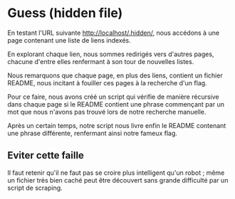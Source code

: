 # Guess (hidden file)

En testant l'URL suivante [http://localhost/.hidden/](http://localhost/.hidden/), nous accédons à une page contenant une liste de liens indexés.

En explorant chaque lien, nous sommes redirigés vers d'autres pages, chacune d'entre elles renfermant à son tour de nouvelles listes.

Nous remarquons que chaque page, en plus des liens, contient un fichier README, nous incitant à fouiller ces pages à la recherche d'un flag.

Pour ce faire, nous avons créé un script qui vérifie de manière récursive dans chaque page si le README contient une phrase commençant par un mot que nous n'avons pas trouvé lors de notre recherche manuelle.

Après un certain temps, notre script nous livre enfin le README contenant une phrase différente, renfermant ainsi notre fameux flag.

## Eviter cette faille

Il faut retenir qu'il ne faut pas se croire plus intelligent qu'un robot ; même un fichier très bien caché peut être découvert sans grande difficulté par un script de scraping.
